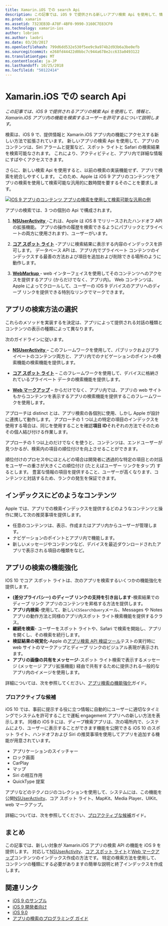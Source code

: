 ```yaml
---
title: Xamarin.iOS での search Api
description: この記事では、iOS 9 で提供される新しいアプリ検索 Api を使用して、情報と、Xamarin.iOS アプリ内の機能を検索するユーザーを許可するについて説明します。
ms.prod: xamarin
ms.assetid: 7323EB3D-A78F-4BF0-9990-3160C7E83CF0
ms.technology: xamarin-ios
author: lobrien
ms.author: laobri
ms.date: 03/20/2017
ms.openlocfilehash: 799d6dd532e530f5ee9c9a974b2d93b6a3be0efb
ms.sourcegitcommit: e268fd44422d0bbc7c944a678e2cc633a0493122
ms.translationtype: MT
ms.contentlocale: ja-JP
ms.lasthandoff: 10/25/2018
ms.locfileid: "50122414"
---
```

# <a name="search-apis-in-xamarinios"></a>Xamarin.iOS での search Api

_この記事では、iOS 9 で提供されるアプリの検索 Api を使用して、情報と、Xamarin.iOS アプリ内の機能を検索するユーザーを許可するについて説明します。_

検索は、iOS 9 で、提供情報と Xamarin.iOS アプリ内の機能にアクセスする新しい方法で拡張されています。 新しいアプリの検索 Api を使用して、アプリのコンテンツは、Siri アラームと提案など、スポット ライトと Safari の検索結果を検索可能なされます。 これにより、アクティビティと、アプリ内で詳細な情報にすばやくアクセスできます。

さらに、新しい検索 Api を使用すると、以前の検索の実装機能せず、アプリで検索を統合しやすくします。 このため、Apple は iOS 9 アプリのコンテンツをアプリの検索を使用して検索可能な汎用的に数時間を要するそのことを要求します。

[![](images/intro01.png "IOS 9 アプリのコンテンツ アプリの検索を使用して検索可能な汎用の例")](images/intro01.png#lightbox)

アプリの検索では、3 つの個別の Api で構成されます。

1. [**NSUserActivity** ](nsuseractivity.md) -これは、Apple は iOS 8 でリリースされたハンドオフ API の拡張機能。 アプリの操作の履歴を検索できるようにパブリックとプライベートの両方に使用されます)、ユーザーがいます。

2. [**コア スポット ライト**](corespotlight.md) -アプリに検索結果に表示する内容のインデックスを許可します。 データベース API は、アプリ内でプライベート コンテンツのインデックスする最善の方法および項目を追加および削除できる場所のように動作します。

3. [**WebMarkup** ](web-markup.md) - web インターフェイスを使用してそのコンテンツへのアクセスを提供するアプリ (からだけでなく、アプリ内)。 Web コンテンツは、Apple によってクロールして、ユーザーの iOS 9 デバイスのアプリへのディープ リンクを提供できる特別なリンクでマークできます。

## <a name="selecting-an-app-search-approach"></a>アプリの検索方法の選択

これらのメソッドを実装するを決定は、アプリによって提供される対話の種類とコンテンツの表示の種類によって異なります。

次のガイドラインに従います。

- [**NSUserActivity** ](nsuseractivity.md) – このフレームワークを使用して、パブリックおよびプライベートのコンテンツ両方と、アプリ内でのナビゲーションのポイントの検索機能の検索機能を提供します。

- [**コア スポット ライト**](corespotlight.md) – このフレームワークを使用して、デバイスに格納されているプライベート データの検索機能を提供します。

- [**Web マークアップ**](web-markup.md) – からだけでなく、アプリ内では、アプリの web サイトもからコンテンツを表示するアプリの検索機能を提供するこのフレームワークを使用します。

アプローチは distinct とは、アプリ検索の各個別に使用、しかし Apple が設計に連携して動作します。 アプローチの 1 つ以上の特定の項目のインデックスを使用する場合は、同じを使用することを確認**項目 ID**それぞれの方法でそのためその個人結び付ける作業します。

アプローチの 1 つ以上のだけでなくを使うと、コンテンツは、エンドユーザーが見つかるが、検索内の項目の順位付けを向上させることができます。

順位付けのプロセス中にほとんどの場合は開発者に透過的な特定の項目との対話をユーザーの重さが大きくこの順位付け (たとえばユーザー リンクをタップ) するとします。
豊富な情報の項目を提供すること、ユーザーが高くなります、コンテンツと対話するため、ランクの発生を保証できます。

## <a name="what-content-to-index"></a>インデックスにどのようなコンテンツ

Apple では、アプリでの検索インデックスを提供するどのようなコンテンツと操作に関して次の推奨事項を提供します。

 - 任意のコンテンツは、表示、作成またはアプリ内からユーザーが管理します。
 - ナビゲーションのポイントとアプリ内で機能します。
 - 新しいメッセージやコンテンツなど、デバイスを最近ダウンロードされたアプリで表示される項目の種類をなど。

## <a name="app-search-enhancements"></a>アプリの検索の機能強化

IOS 10 でコア スポット ライトは、次のアプリを検索するいくつかの機能強化を提供します。

- **(差分プライバシー) のディープ リンクの支持を引き出します**-検索結果でのディープ リンク アプリのコンテンツを昇格する方法を提供します。
- **アプリ内検索**-使用して、新しい`CSSearchQuery`メール、Messages や Notes アプリの動作方法と同様のアプリ内スポット ライト検索機能を提供するクラス。
- **継続を検索**- ユーザーをスポット ライトや、Safari で検索を開始し、アプリを開くし、その検索を続行します。
- **検証結果の視覚化**-Apple の[アプリ検索 API 検証ツール](https://search.developer.apple.com/appsearch-validation-tool)テストの実行時に web サイトのマークアップとディープ リンクのビジュアル表現が表示されます。
- **アプリの画像の共有をメッセージ**-スポット ライト検索で表示するメッセージ (メッセージ アプリ拡張機能) 経由で共有するために提供される一般的なアプリ内のイメージを使用します。

詳細については、次を参照してください、[アプリ検索の機能強化](~/ios/platform/search/app-search-enhancements.md)ガイド。

### <a name="proactive-suggestions"></a>プロアクティブな候補

iOS 10 では、事前に提示する役に立つ情報に自動的にユーザーに適切なタイミングでシステムを許可することで運転 engagement アプリへの新しい方法を表示します。 同様の iOS 9 には、ディープ検索アプリは、次の場所内で、システムにより、ユーザーに表示することができます機能を公開できる iOS 10 のスポット ライト、ハンドオフおよび Siri の推奨事項を使用してアプリを追加する機能が用意されています。

- アプリケーションのスイッチャー
- ロック画面
- CarPlay
- マップ
- Siri の相互作用
- QuickType 提案 

アプリなどのテクノロジのコレクションを使用して、システムには、この機能を公開[NSUserActivity](https://developer.xamarin.com/api/type/Foundation.NSUserActivity/)、コア スポット ライト、MapKit、Media Player、UIKit、web マークアップ。

詳細については、次を参照してください、[プロアクティブな候補](~/ios/platform/search/proactive-suggestions.md)ガイド。

## <a name="summary"></a>まとめ

この記事では、新しい対象が Xamarin.iOS アプリの検索 API の機能を iOS 9 を提供します。 対応して[NSUserActivity](nsuseractivity.md)、[コア スポット ライト](corespotlight.md)と[Web マークアップ](web-markup.md)コンテンツのインデックス作成の方法です。 特定の検索方法を使用して、コンテンツの種類にする必要がありますの簡単な説明と終了インデックスを作成します。



## <a name="related-links"></a>関連リンク

- [iOS 9 のサンプル](https://developer.xamarin.com/samples/ios/iOS9/)
- [iOS 9 開発者向け](https://developer.apple.com/ios/pre-release/)
- [iOS 9.0](https://developer.apple.com/library/prerelease/ios/releasenotes/General/WhatsNewIniOS/Articles/iOS9.html)
- [アプリの検索のプログラミング ガイド](https://developer.apple.com/library/prerelease/ios/documentation/General/Conceptual/AppSearch/index.html#//apple_ref/doc/uid/TP40016308)
